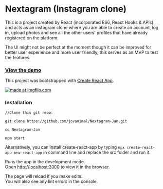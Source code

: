# Nextagram (Instagram clone)

This is a project created by React (incorporated ES6, React Hooks & APIs) and acts as an instagram clone where you are able to create an account, log in, upload photos and see all the other users' profiles that have already registered on the platform. 

The UI might not be perfect at the moment though it can be improved for better user experience and more user friendly, this serves as an MVP to test the features.

### [View the demo](https://cocky-mahavira-4d8ccc.netlify.com/)

This project was bootstrapped with [Create React App](https://github.com/facebook/create-react-app).

<a href="https://imgflip.com/gif/3pi6kj"><img src="https://i.imgflip.com/3pi6kj.gif" title="made at imgflip.com"/></a>

### Installation 

```
//Clone this git repo:

git clone https://github.com/jovanimal/Nextagram-Jan.git

cd Nextagram-Jan

npm start
```



Alternatively, you can install create-react-app by typing `npx create-react-app new-react-app` in command line and replace the src folder and run it.

Runs the app in the development mode.<br />
Open [http://localhost:3000](http://localhost:3000) to view it in the browser.

The page will reload if you make edits.<br />
You will also see any lint errors in the console.
